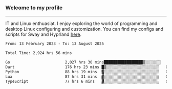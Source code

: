 ### Welcome to my profile

---

IT and Linux enthuasiat. I enjoy exploring the world of programming and desktop Linux configuring and customization. You can find my configs and scripts for Sway and Hyprland [here](https://github.com/uroborosq/mess-of-linux-configurations).

<!-- <div display="block">
 	<img align="left" width="48%" alt="isocalendar" src=".github/metrics/isocalendar_metrics.svg" />
	<img align="center" width="48%" alt="contributions" src=".github/metrics/contributions_metrics.svg" />
	<img align="center" alt="languages" src=".github/metrics/languages_metrics.svg" />
</div> -->

<!-- ![](https://komarev.com/ghpvc/?username=uroborosq&color=success&style=flat-square) -->
<!-- [](https://img.shields.io/github/last-commit/uroborosq/uroborosq?label=Profile%20updated&style=flat-square) -->

<!--START_SECTION:waka-->

```txt
From: 13 February 2023 - To: 13 August 2025

Total Time: 2,924 hrs 56 mins

Go                        2,027 hrs 30 mins█████████████████▒░░░░░░░   68.72 %
Dart                      176 hrs 23 mins █▒░░░░░░░░░░░░░░░░░░░░░░░   05.98 %
Python                    88 hrs 19 mins  ▓░░░░░░░░░░░░░░░░░░░░░░░░   02.99 %
Lua                       87 hrs 31 mins  ▓░░░░░░░░░░░░░░░░░░░░░░░░   02.97 %
TypeScript                77 hrs 6 mins   ▓░░░░░░░░░░░░░░░░░░░░░░░░   02.61 %
```

<!--END_SECTION:waka-->
